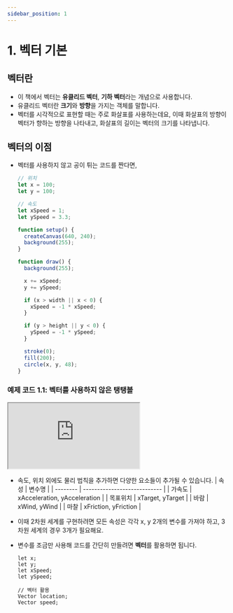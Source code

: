 ```yaml
---
sidebar_position: 1
---
```


# 1. 벡터 기본

## 벡터란

- 이 책에서 벡터는 **유클리드 벡터**, **기하 벡터**라는 개념으로 사용합니다.
- 유클리드 벡터란 **크기**와 **방향**을 가지는 객체를 말합니다.
- 벡터를 시각적으로 표현할 때는 주로 화살표를 사용하는데요, 이때 화살표의 방향이 벡터가 향하는 방향을 나타내고, 화살표의 길이는 벡터의 크기를 나타냅니다.

## 벡터의 이점

- 벡터를 사용하지 않고 공이 튀는 코드를 짠다면,

  ```js
  // 위치
  let x = 100;
  let y = 100;

  // 속도
  let xSpeed = 1;
  let ySpeed = 3.3;

  function setup() {
    createCanvas(640, 240);
    background(255);
  }

  function draw() {
    background(255);

    x += xSpeed;
    y += ySpeed;

    if (x > width || x < 0) {
      xSpeed = -1 * xSpeed;
    }

    if (y > height || y < 0) {
      ySpeed = -1 * ySpeed;
    }

    stroke(0);
    fill(200);
    circle(x, y, 48);
  }
  ```

### 예제 코드 1.1: 벡터를 사용하지 않은 탱탱볼

  <iframe class="editor" src="https://editor.p5js.org/urbanscratcher/full/A8UlWzjXO"></iframe>

- 속도, 위치 외에도 물리 법칙을 추가하면 다양한 요소들이 추가될 수 있습니다.
  | 속성 | 변수명 |
  | -------- | ---------------------------- |
  | 가속도 | xAcceleration, yAcceleration |
  | 목표위치 | xTarget, yTarget |
  | 바람 | xWind, yWind |
  | 마찰 | xFriction, yFriction |

- 이때 2차원 세계를 구현하려면 모든 속성은 각각 x, y 2개의 변수를 가져야 하고, 3차원 세계의 경우 3개가 필요해요.

- 변수를 조금만 사용해 코드를 간단히 만들려면 **벡터**를 활용하면 됩니다.

  ```
  let x;
  let y;
  let xSpeed;
  let ySpeed;

  // 벡터 활용
  Vector location;
  Vector speed;
  ```
